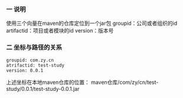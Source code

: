 ### 一 说明
使用三个向量在maven的仓库定位到一个jar包
groupid：公司或者组织的id
artifactid：项目或者模块的id
version：版本号
### 二 坐标与路径的关系
```
groupid: com.zy.cn
atrifactid: test-study
version: 0.0.1
```
上述坐标在本地maven仓库的位置：
maven仓库/com/zy/cn/test-study/0.0.1/test-study-0.0.1.jar